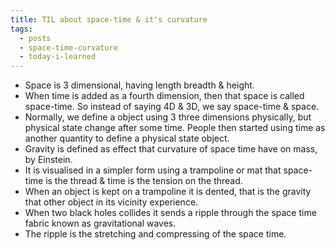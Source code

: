 ```yaml
---
title: TIL about space-time & it's curvature 
tags:
  - posts
  - space-time-curvature
  - today-i-learned
---
```


<ul>
                <li>Space is 3 dimensional, having length breadth & height.</li>
                <li>When time is added as a fourth dimension, then that space is called space-time. So instead of saying 4D & 3D, we say space-time & space.</li>
                <li>Normally, we define a object using 3 three dimensions physically, but physical state change after some time. People then started using time as another quantity to define a physical state object.</li>
                <li>Gravity is defined as effect that curvature of space time have on mass, by Einstein.</li>
                <li>It is visualised in a simpler form using a trampoline or mat that space-time is the thread & time is the tension on the thread.</li>
                <li>When an object is kept on a trampoline it is dented, that is the gravity that other object in its vicinity experience.</li>
                <li>When two black holes collides it sends a ripple through the space time fabric known as gravitational waves.</li>
                <li>The ripple is the stretching and compressing of the space time.</li>
            </ul>
